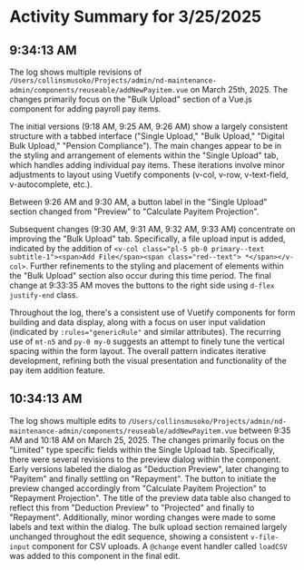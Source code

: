 # Activity Summary for 3/25/2025

## 9:34:13 AM
The log shows multiple revisions of `/Users/collinsmusoko/Projects/admin/nd-maintenance-admin/components/reuseable/addNewPayitem.vue` on March 25th, 2025.  The changes primarily focus on the "Bulk Upload" section of a Vue.js component for adding payroll pay items.

The initial versions (9:18 AM, 9:25 AM, 9:26 AM) show a largely consistent structure with a tabbed interface ("Single Upload," "Bulk Upload," "Digital Bulk Upload," "Pension Compliance"). The main changes appear to be in the styling and arrangement of elements within the "Single Upload" tab, which handles adding individual pay items.  These iterations involve minor adjustments to layout using Vuetify components (v-col, v-row, v-text-field, v-autocomplete, etc.).

Between 9:26 AM and 9:30 AM, a button label in the "Single Upload" section changed from "Preview" to "Calculate Payitem Projection".

Subsequent changes (9:30 AM, 9:31 AM, 9:32 AM, 9:33 AM)  concentrate on improving the "Bulk Upload" tab.  Specifically,  a file upload input is added, indicated by the addition of `<v-col class="pl-5 pb-0 primary--text subtitle-1"><span>Add File</span><span class="red--text"> *</span></v-col>`.  Further refinements to the styling and placement of elements within the "Bulk Upload" section also occur during this time period.  The final change at 9:33:35 AM moves the buttons to the right side using `d-flex justify-end` class.

Throughout the log, there's a consistent use of Vuetify components for form building and data display, along with a focus on user input validation (indicated by `:rules="genericRule"` and similar attributes).  The recurring use of `mt-n5` and `py-0 my-0` suggests an attempt to finely tune the vertical spacing within the form layout.  The overall pattern indicates iterative development, refining both the visual presentation and functionality of the pay item addition feature.


## 10:34:13 AM
The log shows multiple edits to `/Users/collinsmusoko/Projects/admin/nd-maintenance-admin/components/reuseable/addNewPayitem.vue` between 9:35 AM and 10:18 AM on March 25, 2025.  The changes primarily focus on the "Limited" type specific fields within the Single Upload tab.  Specifically, there were several revisions to the preview dialog within the component.  Early versions labeled the dialog as "Deduction Preview", later changing to "Payitem" and finally settling on "Repayment".  The button to initiate the preview changed accordingly from "Calculate Payitem Projection" to "Repayment Projection".  The title of the preview data table also changed to reflect this from "Deduction Preview" to "Projected" and finally to "Repayment".  Additionally, minor wording changes were made to some labels and text within the dialog.  The bulk upload section remained largely unchanged throughout the edit sequence, showing a consistent `v-file-input` component for CSV uploads.  A `@change` event handler called `loadCSV` was added to this component in the final edit.

